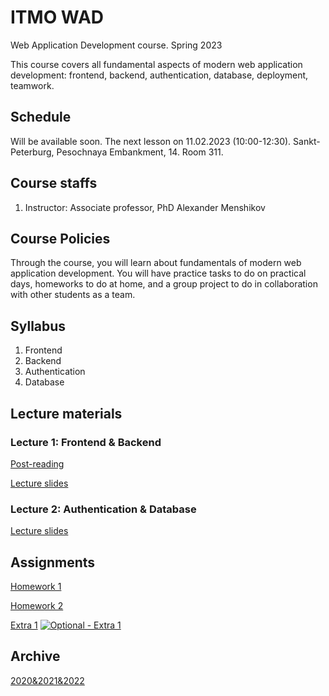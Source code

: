 # ITMO WAD

Web Application Development course. Spring 2023

This course covers all fundamental aspects of modern web application development: frontend, backend, authentication, database, deployment, teamwork.

## Schedule

Will be available soon. The next lesson on 11.02.2023 (10:00-12:30). Sankt-Peterburg, Pesochnaya Embankment, 14. Room 311.

## Course staffs

1. Instructor: Associate professor, PhD Alexander Menshikov

## Course Policies
Through the course, you will learn about fundamentals of modern web application development. You will have practice tasks to do on practical days, homeworks to do at home, and a group project to do in collaboration with other students as a team.

## Syllabus
1. Frontend
2. Backend
3. Authentication
4. Database

## Lecture materials

### Lecture 1: Frontend & Backend
[Post-reading](lectures/lecture_1/post-reading.md)

[Lecture slides](lectures/lecture_1/materials.md)

### Lecture 2: Authentication & Database
[Lecture slides](lectures/lecture_2/materials.md)

## Assignments
[Homework 1](assignments/2023/homework1.md)

[Homework 2](assignments/2023/homework2.md)

[Extra 1](assignments/2023/extra1.md) [![Optional - Extra 1](https://img.shields.io/badge/-optional-orange)](assignments/2023/extra1.html)

## Archive

[2020&2021&2022](archive.md)